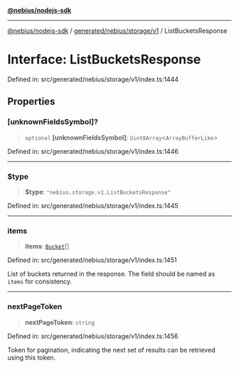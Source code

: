 [**@nebius/nodejs-sdk**](../../../../../README.md)

---

[@nebius/nodejs-sdk](../../../../../README.md) / [generated/nebius/storage/v1](../README.md) / ListBucketsResponse

# Interface: ListBucketsResponse

Defined in: src/generated/nebius/storage/v1/index.ts:1444

## Properties

### \[unknownFieldsSymbol\]?

> `optional` **\[unknownFieldsSymbol\]**: `Uint8Array`\<`ArrayBufferLike`\>

Defined in: src/generated/nebius/storage/v1/index.ts:1446

---

### $type

> **$type**: `"nebius.storage.v1.ListBucketsResponse"`

Defined in: src/generated/nebius/storage/v1/index.ts:1445

---

### items

> **items**: [`Bucket`](Bucket.md)[]

Defined in: src/generated/nebius/storage/v1/index.ts:1451

List of buckets returned in the response. The field should be named as `items` for consistency.

---

### nextPageToken

> **nextPageToken**: `string`

Defined in: src/generated/nebius/storage/v1/index.ts:1456

Token for pagination, indicating the next set of results can be retrieved using this token.
